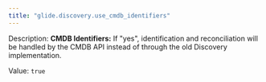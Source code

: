 ```yaml
---
title: "glide.discovery.use_cmdb_identifiers"
---
```


Description: <b>CMDB Identifiers:</b> If "yes", identification and reconciliation will be handled by the CMDB API instead of through the old Discovery implementation. 

Value: `true`